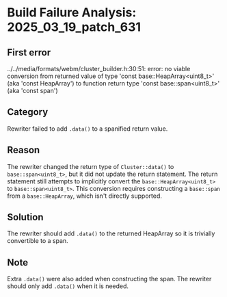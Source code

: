 # Build Failure Analysis: 2025_03_19_patch_631

## First error

../../media/formats/webm/cluster_builder.h:30:51: error: no viable conversion from returned value of type 'const base::HeapArray<uint8_t>' (aka 'const HeapArray<unsigned char>') to function return type 'const base::span<uint8_t>' (aka 'const span<unsigned char>')

## Category
Rewriter failed to add `.data()` to a spanified return value.

## Reason
The rewriter changed the return type of `Cluster::data()` to `base::span<uint8_t>`, but it did not update the return statement. The return statement still attempts to implicitly convert the `base::HeapArray<uint8_t>` to `base::span<uint8_t>`. This conversion requires constructing a `base::span` from a `base::HeapArray`, which isn't directly supported.

## Solution
The rewriter should add `.data()` to the returned HeapArray so it is trivially convertible to a span.

## Note
Extra `.data()` were also added when constructing the span. The rewriter should only add `.data()` when it is needed.